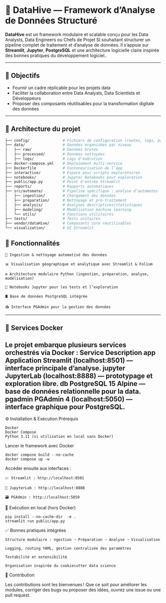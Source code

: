 # 🧠 DataHive — Framework d’Analyse de Données Structuré

**DataHive** est un framework modulaire et scalable conçu pour les Data Analysts, Data Engineers ou Chefs de Projet SI souhaitant structurer un pipeline complet de traitement et d’analyse de données. Il s’appuie sur **Streamlit**, **Jupyter**, **PostgreSQL** et une architecture logicielle claire inspirée des bonnes pratiques du développement logiciel..

---

## 🚀 Objectifs

- Fournir un cadre réplicable pour les projets data
- Faciliter la collaboration entre Data Analysts, Data Scientists et Développeurs
- Proposer des composants réutilisables pour la transformation digitale des données

---

## 🧱 Architecture du projet

```bash
├── config/               # Fichiers de configuration (routes, logs, paramètres)
├── data/                 # Données organisées par niveau
│   ├── raw/              # Données brutes
│   ├── processed/        # Données nettoyées
│   ├── logs/             # Logs d'exécution
├── docker-compose.yml    # Déploiement multi-service
├── Dockerfile            # Conteneurisation de l’app
├── interactive/          # Espace pour scripts exploratoires
├── notebooks/            # Jupyter Notebooks pour exploration
├── public/app.py         # Point d'entrée Streamlit
├── reports/              # Rapports automatiques
├── src/automate/         # Pipeline spécifique : analyse d’automates
│   ├── ingestion/        # Chargement des données
│   ├── preparation/      # Nettoyage et pré-traitement
│   ├── analysis/         # Analyses descriptives/statistiques
│   ├── modeling/         # Modélisation machine learning
│   └── utils/            # Fonctions utilitaires
├── tests/                # Tests unitaires
├── vendor/dataHive/      # Composants core réutilisables
└── visualization/        # UI Streamlit
```

## 🚀 Fonctionnalités
    🔄 Ingestion & nettoyage automatisé des données

    📊 Visualisation géographique et analytique avec Streamlit & Folium

    ⚙️ Architecture modulaire Python (ingestion, préparation, analyse, modélisation)

    🧪 Notebooks Jupyter pour les tests et l’exploration

    🛢️ Base de données PostgreSQL intégrée

    📥 Interface PGAdmin pour la gestion des données
---

## 🐳 **Services Docker**

Le projet embarque plusieurs services orchestrés via Docker :
Service	Description
app	Application Streamlit (localhost:8501) — interface principale d’analyse.
jupyter	JupyterLab (localhost:8888) — prototypage et exploration libre.
db	PostgreSQL 15 Alpine — base de données relationnelle pour la data.
pgadmin	PGAdmin 4 (localhost:5050) — interface graphique pour PostgreSQL.
---

⚙️ Installation & Exécution
Prérequis

    Docker
    Docker Compose
    Python 3.11 (si utilisation en local sans Docker)

Lancer le framework avec Docker

    docker compose build --no-cache
    docker compose up -w

Accéder ensuite aux interfaces :

    📈 Streamlit : http://localhost:8501

    📓 JupyterLab : http://localhost:8888

    🗃️ PGAdmin : http://localhost:5050

🧪 Exécution en local (hors Docker)

    pip install --no-cache-dir  -e .
    streamlit run public/app.py

✅ Bonnes pratiques intégrées

    Structure modulaire : ngestion ➝ Préparation ➝ Analyse ➝ Visualisation

    Logging, routing YAML, gestion centralisée des paramètres

    Testabilité et extensibilité

    Organisation inspirée du cookiecutter data science

📢 Contribution

Les contributions sont les bienvenues ! Que ce soit pour améliorer les modules, corriger des bugs ou proposer des idées, ouvrez une issue ou une pull request.
